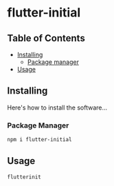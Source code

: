 # flutter-initial  

## Table of Contents  
- [Installing](#installing)  
    - [Package manager](#package-manager)  
- [Usage](#usage)  


## Installing  

Here's how to install the software...


### Package Manager  

```bash
npm i flutter-initial
```  

## Usage  

```bash
flutterinit
```   

